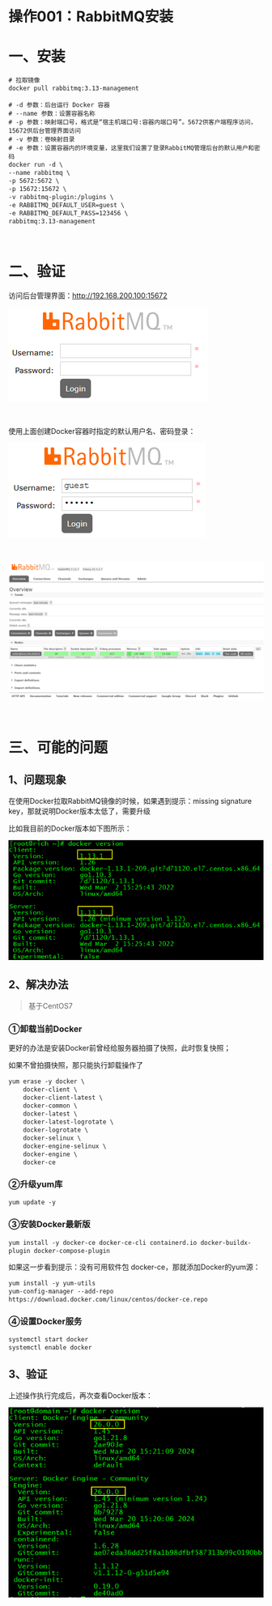 # 操作001：RabbitMQ安装

# 一、安装

```shell
# 拉取镜像
docker pull rabbitmq:3.13-management

# -d 参数：后台运行 Docker 容器
# --name 参数：设置容器名称
# -p 参数：映射端口号，格式是“宿主机端口号:容器内端口号”。5672供客户端程序访问，15672供后台管理界面访问
# -v 参数：卷映射目录
# -e 参数：设置容器内的环境变量，这里我们设置了登录RabbitMQ管理后台的默认用户和密码
docker run -d \
--name rabbitmq \
-p 5672:5672 \
-p 15672:15672 \
-v rabbitmq-plugin:/plugins \
-e RABBITMQ_DEFAULT_USER=guest \
-e RABBITMQ_DEFAULT_PASS=123456 \
rabbitmq:3.13-management
```



<br/>



# 二、验证

访问后台管理界面：http://192.168.200.100:15672

![image-20231102194452610](assets/image-20231102194452610.png)



<br/>

使用上面创建Docker容器时指定的默认用户名、密码登录：

![image-20231102194633997](assets/image-20231102194633997.png)



<br/>



![image-20231102194746743](assets/image-20231102194746743.png)



<br/>



# 三、可能的问题

## 1、问题现象

在使用Docker拉取RabbitMQ镜像的时候，如果遇到提示：missing signature key，那就说明Docker版本太低了，需要升级

比如我目前的Docker版本如下图所示：

![image-20231105151245299](assets/image-20231105151245299.png)



## 2、解决办法

> 基于CentOS7

### ①卸载当前Docker

更好的办法是安装Docker前曾经给服务器拍摄了快照，此时恢复快照；

如果不曾拍摄快照，那只能执行卸载操作了

```shell
yum erase -y docker \
	docker-client \
	docker-client-latest \
	docker-common \
	docker-latest \
	docker-latest-logrotate \
	docker-logrotate \
	docker-selinux \
	docker-engine-selinux \
	docker-engine \
	docker-ce
```



### ②升级yum库

```shell
yum update -y
```



### ③安装Docker最新版

```shell
yum install -y docker-ce docker-ce-cli containerd.io docker-buildx-plugin docker-compose-plugin
```



如果这一步看到提示：没有可用软件包 docker-ce，那就添加Docker的yum源：

```shell
yum install -y yum-utils
yum-config-manager --add-repo https://download.docker.com/linux/centos/docker-ce.repo
```



### ④设置Docker服务

```shell
systemctl start docker
systemctl enable docker
```



## 3、验证

上述操作执行完成后，再次查看Docker版本：

![image-20240321113218105](assets/image-20240321113218105.png)